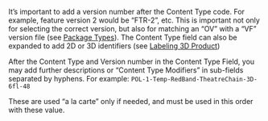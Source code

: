 It’s important to add a version number after the Content Type code.  For example, feature version 2 would be “FTR-2”, etc.  This is important not only for selecting the correct version, but also for matching an “OV” with a “VF” version file (see [Package Types](pkgtypes)). The Content Type field can also be expanded to add 2D or 3D identifiers (see [Labeling 3D Product](labeling3dproduct)) 

After the Content Type and Version number in the Content Type Field, you may add further descriptions or “Content Type Modifiers” in sub-fields separated by hyphens. For example: `POL-1-Temp-RedBand-TheatreChain-3D-6fl-48`

These are used “a la carte” only if needed, and must be used in this order with these value.